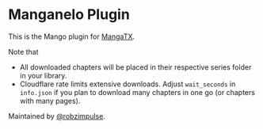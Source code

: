# Manganelo Plugin

This is the Mango plugin for [MangaTX](https://mangatx.com/). 

Note that

- All downloaded chapters will be placed in their respective series folder in your library.
- Cloudflare rate limits extensive downloads. Adjust `wait_seconds` in `info.json` if you plan to download many chapters in one go (or chapters with many pages).

Maintained by [@robzimpulse](https://github.com/robzimpulse).

